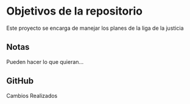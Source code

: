 # Objetivos de la repositorio

Este proyecto se encarga de manejar los planes de la liga de la justicia


## Notas
Pueden hacer lo que quieran...

## GitHub
Cambios Realizados
